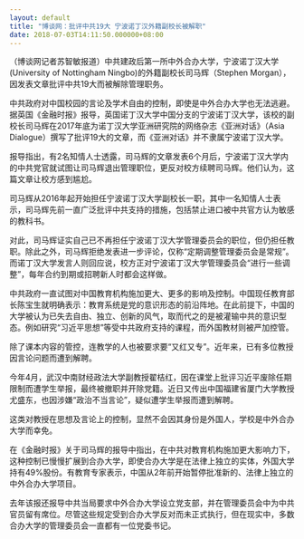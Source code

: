 ```yaml
---
layout: default
title: "博谈网：批评中共19大 宁波诺丁汉外籍副校长被解职"
date: 2018-07-03T14:11:50.000000+08:00
---
```


（博谈网记者苏智敏报道）中共建政后第一所中外合办大学，宁波诺丁汉大学(University of Nottingham Ningbo)的外籍副校长司马辉（Stephen Morgan），因发表文章批评中共19大而被解除管理职务。

中共政府对中国校园的言论及学术自由的控制，即使是中外合办大学也无法逃避。据英国《金融时报》报导，英国诺丁汉大学中国分支的宁波诺丁汉大学，该校的副校长司马辉在2017年底为诺丁汉大学亚洲研究院的网络杂志《亚洲对话》（Asia Dialogue）撰写了批评19大的文章，而《亚洲对话》并不隶属宁波诺丁汉大学。

报导指出，有2名知情人士透露，司马辉的文章发表6个月后，宁波诺丁汉大学内的中共党官就试图让司马辉退出管理职位，更反对校方续聘司马辉。他们认为，这篇文章让校方感到尴尬。

司马辉从2016年起开始担任宁波诺丁汉大学副校长一职，其中一名知情人士表示，司马辉先前一直广泛批评中共支持的措施，包括禁止进口被中共官方认为敏感的教科书。

对此，司马辉证实自己已不再担任宁波诺丁汉大学管理委员会的职位，但仍担任教职。除此之外，司马辉拒绝发表进一步评论，仅称“定期调整管理委员会是常规”。而诺丁汉大学发言人则回应说，校方正对宁波诺丁汉大学管理委员会“进行一些调整”，每年合约到期或招聘新人时都会这样做。

中共政府一直试图对中国教育机构施加更大、更多的影响及控制。中国现任教育部长陈宝生就明确表示：教育系统是党的意识形态的前沿阵地。在此前提下，中国的大学被认为已失去自由、独立、创新的风气，取而代之的是被灌输中共的意识型态。例如研究“习近平思想”等受中共政府支持的课程，而外国教材则被严加控管。

除了课本内容的管控，连教学的人也被要求要“又红又专”。近年来，已有多位教授因言论问题而遭到解聘。

今年4月，武汉中南财经政法大学副教授翟桔红，因在课堂上批评习近平废除任期限制而遭学生举报，最终被撤职并开除党籍。近日又传出中国福建省厦门大学教授尤盛东，也因涉嫌“政治不当言论”，疑似遭学生举报而遭到解聘。

这类对教授在思想及言论上的控制，显然不会因其身份是外国人，学校是中外合办大学而幸免。

在《金融时报》关于司马辉的报导中指出，在中共对教育机构施加更大影响力下，这种控制已慢慢扩展到合办大学，即使合办大学是在法律上独立的实体，外国大学持有49%股份。有教育专家表示，中国从2年前开始暂停批准新的、法律上独立的中外合办大学项目。

去年该报还报导中共当局要求中外合办大学设立党支部，并在管理委员会中为中共官员留有席位。尽管这些规定受到合办大学反对而未正式执行，但在现实中，多数合办大学的管理委员会一直都有一位党委书记。

